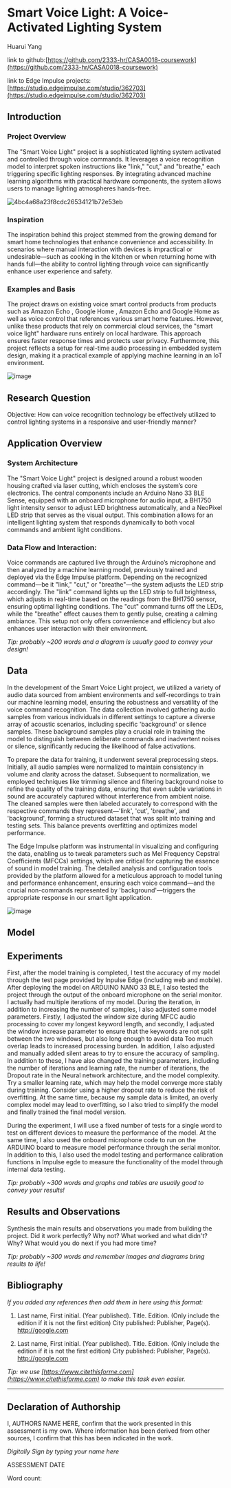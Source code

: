 # Smart Voice Light: A Voice-Activated Lighting System

Huarui Yang

link to github:[https://github.com/2333-hr/CASA0018-coursework](https://github.com/2333-hr/CASA0018-coursework)

link to Edge Impulse projects:[https://studio.edgeimpulse.com/studio/362703](https://studio.edgeimpulse.com/studio/362703)

## Introduction
### Project Overview

The "Smart Voice Light" project is a sophisticated lighting system activated and controlled through voice commands. It leverages a voice recognition model to interpret spoken instructions like "link," "cut," and "breathe," each triggering specific lighting responses. By integrating advanced machine learning algorithms with practical hardware components, the system allows users to manage lighting atmospheres hands-free.

![4bc4a68a23f8cdc26534121b72e53eb](https://github.com/2333-hr/CASA0018-coursework/assets/146243657/75cca286-e05e-4a28-9992-5c24aa5f8c82)

### Inspiration

The inspiration behind this project stemmed from the growing demand for smart home technologies that enhance convenience and accessibility. In scenarios where manual interaction with devices is impractical or undesirable—such as cooking in the kitchen or when returning home with hands full—the ability to control lighting through voice can significantly enhance user experience and safety.

### Examples and Basis

The project draws on existing voice smart control products from products such as Amazon Echo , Google Home , Amazon Echo and Google Home as well as voice control that references various smart home features. However, unlike these products that rely on commercial cloud services, the "smart voice light" hardware runs entirely on local hardware. This approach ensures faster response times and protects user privacy. Furthermore, this project reflects a setup for real-time audio processing in embedded system design, making it a practical example of applying machine learning in an IoT environment.

![image](https://github.com/2333-hr/CASA0018-coursework/assets/146243657/1bc92bd1-e1ec-4d5a-98d4-9880fc78c4ca)

## Research Question
Objective: How can voice recognition technology be effectively utilized to control lighting systems in a responsive and user-friendly manner?

## Application Overview
### System Architecture
The "Smart Voice Light" project is designed around a robust wooden housing crafted via laser cutting, which encloses the system’s core electronics. The central components include an Arduino Nano 33 BLE Sense, equipped with an onboard microphone for audio input, a BH1750 light intensity sensor to adjust LED brightness automatically, and a NeoPixel LED strip that serves as the visual output. This combination allows for an intelligent lighting system that responds dynamically to both vocal commands and ambient light conditions.

### Data Flow and Interaction:
Voice commands are captured live through the Arduino’s microphone and then analyzed by a machine learning model, previously trained and deployed via the Edge Impulse platform. Depending on the recognized command—be it "link," "cut," or "breathe"—the system adjusts the LED strip accordingly. The "link" command lights up the LED strip to full brightness, which adjusts in real-time based on the readings from the BH1750 sensor, ensuring optimal lighting conditions. The "cut" command turns off the LEDs, while the "breathe" effect causes them to gently pulse, creating a calming ambiance. This setup not only offers convenience and efficiency but also enhances user interaction with their environment.

*Tip: probably ~200 words and a diagram is usually good to convey your design!*

## Data

In the development of the Smart Voice Light project, we utilized a variety of audio data sourced from ambient environments and self-recordings to train our machine learning model, ensuring the robustness and versatility of the voice command recognition. The data collection involved gathering audio samples from various individuals in different settings to capture a diverse array of acoustic scenarios, including specific 'background' or silence samples. These background samples play a crucial role in training the model to distinguish between deliberate commands and inadvertent noises or silence, significantly reducing the likelihood of false activations.

To prepare the data for training, it underwent several preprocessing steps. Initially, all audio samples were normalized to maintain consistency in volume and clarity across the dataset. Subsequent to normalization, we employed techniques like trimming silence and filtering background noise to refine the quality of the training data, ensuring that even subtle variations in sound are accurately captured without interference from ambient noise. The cleaned samples were then labeled accurately to correspond with the respective commands they represent—'link', 'cut', 'breathe', and 'background', forming a structured dataset that was split into training and testing sets. This balance prevents overfitting and optimizes model performance.

The Edge Impulse platform was instrumental in visualizing and configuring the data, enabling us to tweak parameters such as Mel Frequency Cepstral Coefficients (MFCCs) settings, which are critical for capturing the essence of sound in model training. The detailed analysis and configuration tools provided by the platform allowed for a meticulous approach to model tuning and performance enhancement, ensuring each voice command—and the crucial non-commands represented by 'background'—triggers the appropriate response in our smart light application.

![image](https://github.com/2333-hr/CASA0018-coursework/assets/146243657/9b404fcd-bd55-4e0c-b778-ef039cfce712)

## Model


## Experiments
First, after the model training is completed, I test the accuracy of my model through the test page provided by Inpulse Edge (including web and mobile). After deploying the model on ARDUINO NANO 33 BLE, I also tested the project through the output of the onboard microphone on the serial monitor. I actually had multiple iterations of my model. During the iteration, in addition to increasing the number of samples, I also adjusted some model parameters. Firstly, I adjusted the window size during MFCC audio processing to cover my longest keyword length, and secondly, I adjusted the window increase parameter to ensure that the keywords are not split between the two windows, but also long enough to avoid data Too much overlap leads to increased processing burden. In addition, I also adjusted and manually added silent areas to try to ensure the accuracy of sampling. In addition to these, I have also changed the training parameters, including the number of iterations and learning rate, the number of iterations, the Dropout rate in the Neural network architecture, and the model complexity. Try a smaller learning rate, which may help the model converge more stably during training. Consider using a higher dropout rate to reduce the risk of overfitting. At the same time, because my sample data is limited, an overly complex model may lead to overfitting, so I also tried to simplify the model and finally trained the final model version.

During the experiment, I will use a fixed number of tests for a single word to test on different devices to measure the performance of the model. At the same time, I also used the onboard microphone code to run on the ARDUINO board to measure model performance through the serial monitor. In addition to this, I also used the model testing and performance calibration functions in Impulse egde to measure the functionality of the model through internal data testing.

*Tip: probably ~300 words and graphs and tables are usually good to convey your results!*

## Results and Observations
Synthesis the main results and observations you made from building the project. Did it work perfectly? Why not? What worked and what didn't? Why? What would you do next if you had more time?  

*Tip: probably ~300 words and remember images and diagrams bring results to life!*

## Bibliography
*If you added any references then add them in here using this format:*

1. Last name, First initial. (Year published). Title. Edition. (Only include the edition if it is not the first edition) City published: Publisher, Page(s). http://google.com

2. Last name, First initial. (Year published). Title. Edition. (Only include the edition if it is not the first edition) City published: Publisher, Page(s). http://google.com

*Tip: we use [https://www.citethisforme.com](https://www.citethisforme.com) to make this task even easier.* 

----

## Declaration of Authorship

I, AUTHORS NAME HERE, confirm that the work presented in this assessment is my own. Where information has been derived from other sources, I confirm that this has been indicated in the work.


*Digitally Sign by typing your name here*

ASSESSMENT DATE

Word count: 
